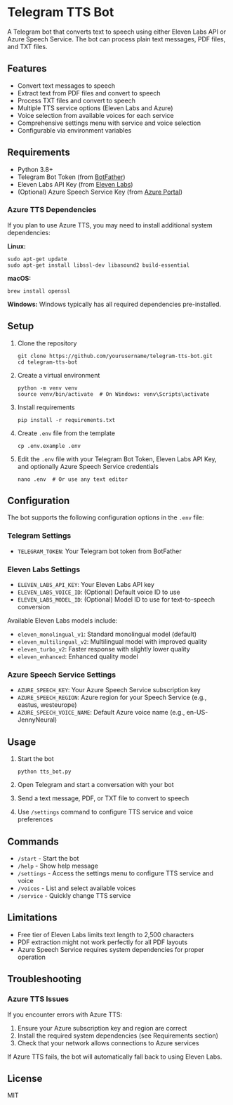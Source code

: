 # Telegram TTS Bot

A Telegram bot that converts text to speech using either Eleven Labs API or Azure Speech Service. The bot can process plain text messages, PDF files, and TXT files.

## Features

- Convert text messages to speech
- Extract text from PDF files and convert to speech
- Process TXT files and convert to speech
- Multiple TTS service options (Eleven Labs and Azure)
- Voice selection from available voices for each service
- Comprehensive settings menu with service and voice selection
- Configurable via environment variables

## Requirements

- Python 3.8+
- Telegram Bot Token (from [BotFather](https://t.me/botfather))
- Eleven Labs API Key (from [Eleven Labs](https://elevenlabs.io))
- (Optional) Azure Speech Service Key (from [Azure Portal](https://portal.azure.com))

### Azure TTS Dependencies
If you plan to use Azure TTS, you may need to install additional system dependencies:

**Linux:**
```
sudo apt-get update
sudo apt-get install libssl-dev libasound2 build-essential
```

**macOS:**
```
brew install openssl
```

**Windows:**
Windows typically has all required dependencies pre-installed.

## Setup

1. Clone the repository
   ```
   git clone https://github.com/yourusername/telegram-tts-bot.git
   cd telegram-tts-bot
   ```

2. Create a virtual environment
   ```
   python -m venv venv
   source venv/bin/activate  # On Windows: venv\Scripts\activate
   ```

3. Install requirements
   ```
   pip install -r requirements.txt
   ```

4. Create `.env` file from the template
   ```
   cp .env.example .env
   ```

5. Edit the `.env` file with your Telegram Bot Token, Eleven Labs API Key, and optionally Azure Speech Service credentials
   ```
   nano .env  # Or use any text editor
   ```

## Configuration

The bot supports the following configuration options in the `.env` file:

### Telegram Settings
- `TELEGRAM_TOKEN`: Your Telegram bot token from BotFather

### Eleven Labs Settings
- `ELEVEN_LABS_API_KEY`: Your Eleven Labs API key
- `ELEVEN_LABS_VOICE_ID`: (Optional) Default voice ID to use
- `ELEVEN_LABS_MODEL_ID`: (Optional) Model ID to use for text-to-speech conversion

Available Eleven Labs models include:
- `eleven_monolingual_v1`: Standard monolingual model (default)
- `eleven_multilingual_v2`: Multilingual model with improved quality
- `eleven_turbo_v2`: Faster response with slightly lower quality
- `eleven_enhanced`: Enhanced quality model

### Azure Speech Service Settings
- `AZURE_SPEECH_KEY`: Your Azure Speech Service subscription key
- `AZURE_SPEECH_REGION`: Azure region for your Speech Service (e.g., eastus, westeurope)
- `AZURE_SPEECH_VOICE_NAME`: Default Azure voice name (e.g., en-US-JennyNeural)

## Usage

1. Start the bot
   ```
   python tts_bot.py
   ```

2. Open Telegram and start a conversation with your bot

3. Send a text message, PDF, or TXT file to convert to speech

4. Use `/settings` command to configure TTS service and voice preferences

## Commands

- `/start` - Start the bot
- `/help` - Show help message
- `/settings` - Access the settings menu to configure TTS service and voice
- `/voices` - List and select available voices
- `/service` - Quickly change TTS service

## Limitations

- Free tier of Eleven Labs limits text length to 2,500 characters
- PDF extraction might not work perfectly for all PDF layouts
- Azure Speech Service requires system dependencies for proper operation

## Troubleshooting

### Azure TTS Issues
If you encounter errors with Azure TTS:
1. Ensure your Azure subscription key and region are correct
2. Install the required system dependencies (see Requirements section)
3. Check that your network allows connections to Azure services

If Azure TTS fails, the bot will automatically fall back to using Eleven Labs.

## License

MIT 